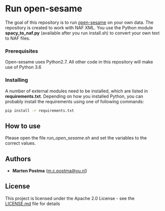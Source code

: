 # Run open-sesame

The goal of this repository is to run [open-sesame](https://github.com/swabhs/open-sesame)
on your own data. The repository is created to work with NAF XML.
You use the Python module **spacy_to_naf.py** (available after you run install.sh)
to convert your own text to NAF files.

### Prerequisites
Open-sesame uses Python2.7. 
All other code in this repository will make use of Python 3.6

### Installing

A number of external modules need to be installed, which are listed in **requirements.txt**.
Depending on how you installed Python, you can probably install the requirements using one of following commands:
```bash
pip install -r requirements.txt
```

## How to use
Please open the file *run_open_sesame.sh* and set the variables to the correct values.

## Authors

* **Marten Postma** (m.c.postma@vu.nl)

## License

This project is licensed under the Apache 2.0 License - see the [LICENSE.md](LICENSE.md) file for details